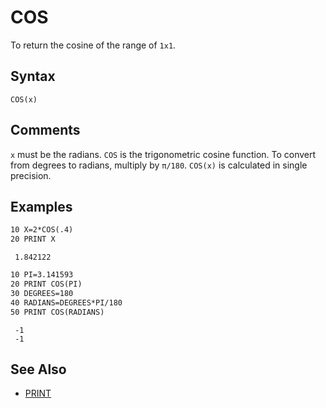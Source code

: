 # COS

To return the cosine of the range of `1x1`.

## Syntax

`COS(x)`

## Comments

`x` must be the radians. `COS` is the trigonometric cosine function. To convert from degrees to radians, multiply by `π/180`. `COS(x)` is calculated in single precision.

## Examples

```vb
10 X=2*COS(.4)
20 PRINT X
```

```text
 1.842122
```

```vb
10 PI=3.141593
20 PRINT COS(PI)
30 DEGREES=180
40 RADIANS=DEGREES*PI/180
50 PRINT COS(RADIANS)
```

```text
 -1
 -1
```

## See Also

* [PRINT](PRINT)
